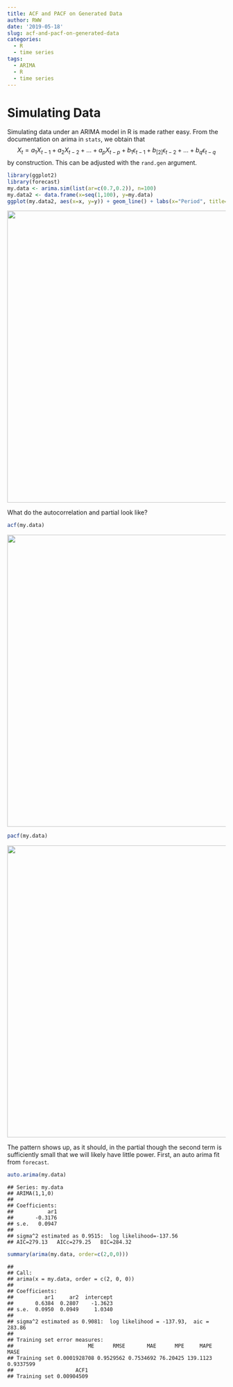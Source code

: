 ```yaml
---
title: ACF and PACF on Generated Data
author: RWW
date: '2019-05-18'
slug: acf-and-pacf-on-generated-data
categories:
  - R
  - time series
tags:
  - ARIMA
  - R
  - time series
---
```


# Simulating Data

Simulating data under an ARIMA model in R is made rather easy.  From the documentation on arima in `stats`, we obtain that $$ X_t = a_1 X_{t-1} + a_{2} X_{t-2} + \ldots + a_{p} X_{t-p} + b_1 \epsilon_{t-1} + b_[2] \epsilon_{t-2} + 
\ldots + b_{q} \epsilon_{t-q} $$ by construction.  This can be adjusted with the `rand.gen` argument.


```r
library(ggplot2)
library(forecast)
my.data <- arima.sim(list(ar=c(0.7,0.2)), n=100)
my.data2 <- data.frame(x=seq(1,100), y=my.data)
ggplot(my.data2, aes(x=x, y=y)) + geom_line() + labs(x="Period", title="A Simulated AR(2): (0.7,0.25)", subtitle = "Standard Normal disturbance")
```

<img src="/code/2019-05-18-acf-and-pacf-on-generated-data_files/figure-html/unnamed-chunk-1-1.png" width="672" />

What do the autocorrelation and partial look like?


```r
acf(my.data)
```

<img src="/code/2019-05-18-acf-and-pacf-on-generated-data_files/figure-html/unnamed-chunk-2-1.png" width="672" />


```r
pacf(my.data)
```

<img src="/code/2019-05-18-acf-and-pacf-on-generated-data_files/figure-html/unnamed-chunk-3-1.png" width="672" />

The pattern shows up, as it should, in the partial though the second term is sufficiently small that we will likely have little power.  First, an auto arima fit from `forecast`.


```r
auto.arima(my.data)
```

```
## Series: my.data 
## ARIMA(1,1,0) 
## 
## Coefficients:
##           ar1
##       -0.3176
## s.e.   0.0947
## 
## sigma^2 estimated as 0.9515:  log likelihood=-137.56
## AIC=279.13   AICc=279.25   BIC=284.32
```



```r
summary(arima(my.data, order=c(2,0,0)))
```

```
## 
## Call:
## arima(x = my.data, order = c(2, 0, 0))
## 
## Coefficients:
##          ar1     ar2  intercept
##       0.6384  0.2807    -1.3623
## s.e.  0.0950  0.0949     1.0340
## 
## sigma^2 estimated as 0.9081:  log likelihood = -137.93,  aic = 283.86
## 
## Training set error measures:
##                        ME      RMSE       MAE      MPE     MAPE      MASE
## Training set 0.0001928708 0.9529562 0.7534692 76.20425 139.1123 0.9337599
##                    ACF1
## Training set 0.00904509
```

